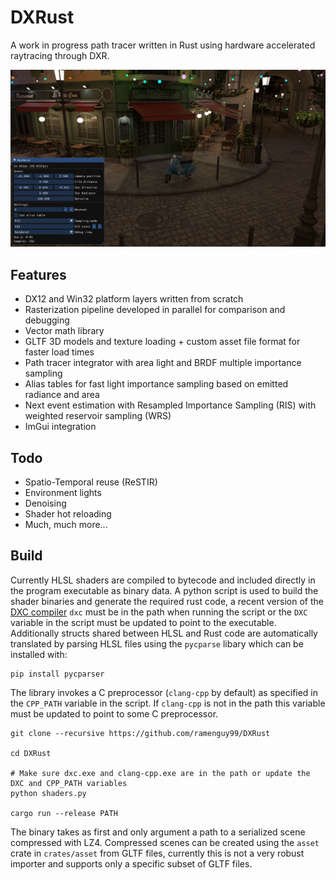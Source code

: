 # DXRust

A work in progress path tracer written in Rust using hardware accelerated raytracing through DXR.

![Editor](img/screenshot.png)

## Features
- DX12 and Win32 platform layers written from scratch
- Rasterization pipeline developed in parallel for comparison and debugging
- Vector math library
- GLTF 3D models and texture loading + custom asset file format for faster load times
- Path tracer integrator with area light and BRDF multiple importance sampling
- Alias tables for fast light importance sampling based on emitted radiance and area
- Next event estimation with Resampled Importance Sampling (RIS) with weighted reservoir sampling (WRS)
- ImGui integration

## Todo
- Spatio-Temporal reuse (ReSTIR)
- Environment lights
- Denoising
- Shader hot reloading
- Much, much more...

## Build
Currently HLSL shaders are compiled to bytecode and included directly in the program executable as binary data.
A python script is used to build the shader binaries and generate the required rust code, a recent version of the [DXC compiler](https://github.com/microsoft/DirectXShaderCompiler/releases) `dxc` must be in the path when running the script or the `DXC` variable in the script must be updated to point to the executable. Additionally structs shared between HLSL
and Rust code are automatically translated by parsing HLSL files using the `pycparse` libary which can be installed with:
```
pip install pycparser
```
The library invokes a C preprocessor (`clang-cpp` by default) as specified in the `CPP_PATH` variable in the script. If `clang-cpp` is not in the path this variable must be updated to point to some C preprocessor.

```
git clone --recursive https://github.com/ramenguy99/DXRust

cd DXRust

# Make sure dxc.exe and clang-cpp.exe are in the path or update the DXC and CPP_PATH variables
python shaders.py

cargo run --release PATH
```

The binary takes as first and only argument a path to a serialized scene compressed with LZ4. Compressed scenes can be created using the `asset` crate in `crates/asset` from GLTF files, currently this is not a very robust importer and supports only a specific subset of GLTF files.
